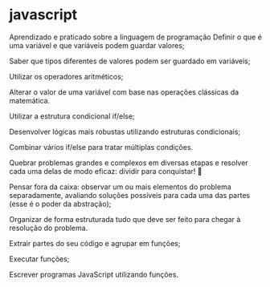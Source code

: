 # javascript
 Aprendizado e praticado sobre a linguagem de programação 
Definir o que é uma variável e que variáveis podem guardar valores;

Saber que tipos diferentes de valores podem ser guardado em variáveis;

Utilizar os operadores aritméticos;

Alterar o valor de uma variável com base nas operações clássicas da matemática.

Utilizar a estrutura condicional if/else;

Desenvolver lógicas mais robustas utilizando estruturas condicionais;

Combinar vários if/else para tratar múltiplas condições.

Quebrar problemas grandes e complexos em diversas etapas e resolver cada uma delas de modo eficaz: dividir para conquistar! 🧩

Pensar fora da caixa: observar um ou mais elementos do problema separadamente, avaliando soluções possíveis para cada uma das partes (esse é o poder da abstração);

Organizar de forma estruturada tudo que deve ser feito para chegar à resolução do problema.

Extrair partes do seu código e agrupar em funções;

Executar funções;

Escrever programas JavaScript utilizando funções.
